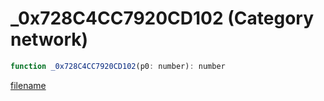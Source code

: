# _0x728C4CC7920CD102 (Category network)

```js
function _0x728C4CC7920CD102(p0: number): number
```

[filename](_0x728C4CC7920CD102_m.md ':include')